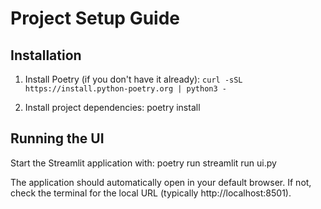 # Project Setup Guide

## Installation

1. Install Poetry (if you don't have it already):
   ```curl -sSL https://install.python-poetry.org | python3 -```

2. Install project dependencies:
   poetry install

## Running the UI

Start the Streamlit application with:
poetry run streamlit run ui.py

The application should automatically open in your default browser. If not, check the terminal for the local URL (typically http://localhost:8501).